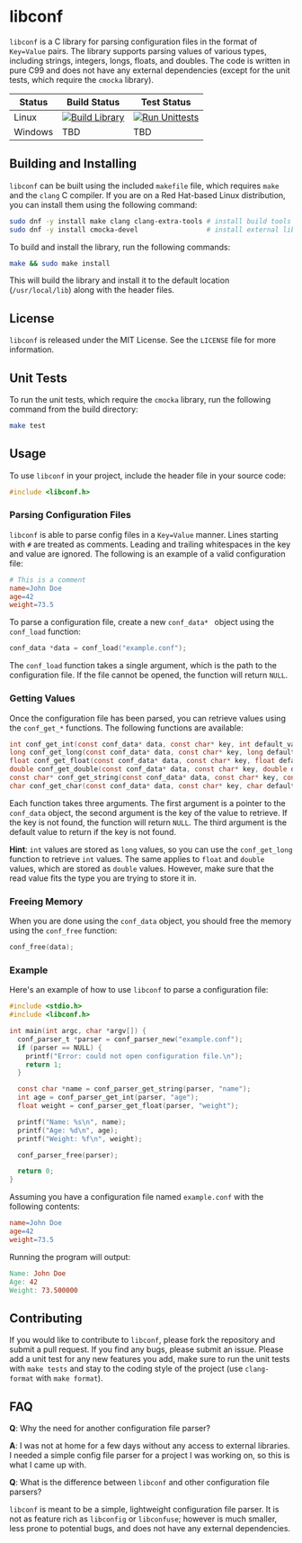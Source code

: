 # libconf

`libconf` is a C library for parsing configuration files in the format of `Key=Value` pairs. The library supports parsing values of various types, including strings, integers, longs, floats, and doubles. The code is written in pure C99 and does not have any external dependencies (except for the unit tests, which require the `cmocka` library).

<div align="center">

| Status  | Build Status                                                                                                                                                 | Test Status                                                                                                                                                  |
| ------- | ------------------------------------------------------------------------------------------------------------------------------------------------------------ | ------------------------------------------------------------------------------------------------------------------------------------------------------------ |
| Linux   | [![Build Library](https://github.com/shypard/libconf/actions/workflows/build.yml/badge.svg)](https://github.com/shypard/libconf/actions/workflows/build.yml) | [![Run Unittests](https://github.com/shypard/libconf/actions/workflows/tests.yml/badge.svg)](https://github.com/shypard/libconf/actions/workflows/tests.yml) |
| Windows | TBD                                                                                                                                                          | TBD                                                                                                                                                          |

</div>


## Building and Installing

`libconf` can be built using the included `makefile` file, which requires `make` and the `clang` C compiler. If you are on a Red Hat-based Linux distribution, you can install them using the following command:

```bash
sudo dnf -y install make clang clang-extra-tools # install build tools
sudo dnf -y install cmocka-devel                 # install external libraries
```

To build and install the library, run the following commands:

```bash
make && sudo make install 
```

This will build the library and install it to the default location (`/usr/local/lib`) along with the header files.

## License

`libconf` is released under the MIT License. See the `LICENSE` file for more information.

## Unit Tests

To run the unit tests, which require the `cmocka` library, run the following command from the build directory:

```bash
make test
```

## Usage

To use `libconf` in your project, include the header file in your source code:

```c
#include <libconf.h>
```

### Parsing Configuration Files

`libconf` is able to parse config files in a `Key=Value` manner. Lines starting with `#` are treated as comments. Leading and trailing 
whitespaces in the key and value are ignored. The following is an example of a valid configuration file:

```makefile
# This is a comment
name=John Doe
age=42
weight=73.5
```

To parse a configuration file, create a new `conf_data* ` object using the `conf_load` function:

```c
conf_data *data = conf_load("example.conf");
```

The `conf_load` function takes a single argument, which is the path to the configuration file. If the file cannot be opened, the function will return `NULL`.

### Getting Values

Once the configuration file has been parsed, you can retrieve values using the `conf_get_*` functions. The following functions are available:

```c
int conf_get_int(const conf_data* data, const char* key, int default_value);
long conf_get_long(const conf_data* data, const char* key, long default_value);
float conf_get_float(const conf_data* data, const char* key, float default_value);
double conf_get_double(const conf_data* data, const char* key, double default_value);
const char* conf_get_string(const conf_data* data, const char* key, const char* default_value);
char conf_get_char(const conf_data* data, const char* key, char default_value);
```

Each function takes three arguments. The first argument is a pointer to the `conf_data` object, the second argument is the key of the value to retrieve. If the key is not found, the function will return `NULL`. The third argument is the default value to return if the key is not found.

**Hint**: `int` values are stored as `long` values, so you can use the `conf_get_long` function to retrieve `int` values. The same applies to `float` and `double` values, which are stored as `double` values. However, make sure that the read value fits the type you are trying to store it in.

### Freeing Memory

When you are done using the `conf_data` object, you should free the memory using the `conf_free` function:

```c
conf_free(data);
```

### Example 

Here's an example of how to use `libconf` to parse a configuration file:

```c
#include <stdio.h>
#include <libconf.h>

int main(int argc, char *argv[]) {
  conf_parser_t *parser = conf_parser_new("example.conf");
  if (parser == NULL) {
    printf("Error: could not open configuration file.\n");
    return 1;
  }

  const char *name = conf_parser_get_string(parser, "name");
  int age = conf_parser_get_int(parser, "age");
  float weight = conf_parser_get_float(parser, "weight");

  printf("Name: %s\n", name);
  printf("Age: %d\n", age);
  printf("Weight: %f\n", weight);

  conf_parser_free(parser);

  return 0;
}
```

Assuming you have a configuration file named `example.conf` with the following contents:

```makefile
name=John Doe
age=42
weight=73.5
```

Running the program will output:

```makefile
Name: John Doe
Age: 42
Weight: 73.500000
```

## Contributing

If you would like to contribute to `libconf`, please fork the repository and submit a pull request. If you find any bugs, please submit an issue.
Please add a unit test for any new features you add, make sure to run the unit tests with `make tests` and stay to the coding style of the project (use `clang-format` with `make format`).

## FAQ

**Q**: Why the need for another configuration file parser?

**A**: I was not at home for a few days without any access to external libraries. I needed a simple config file parser for a project I was working on, so this is what I came up with.

**Q**: What is the difference between `libconf` and other configuration file parsers?

`libconf` is meant to be a simple, lightweight configuration file parser. It is not as feature rich as `libconfig` or `libconfuse`; however is much smaller, less prone to potential bugs, and does not have any external dependencies.
